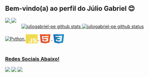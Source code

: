 ## Bem-vindo(a) ao perfil do Júlio Gabriel 😊

 <div>
   <a href="https://github.com/juliogabriel-pe">
   <img height="180em" src="https://github-readme-stats.vercel.app/api?username=juliogabriel-pe&show_icons=true&theme=tokyonight&include_all_commits=true&count_private=true"/>
   <img height="180em" src="https://github-readme-stats.vercel.app/api/top-langs/?username=juliogabriel-pe&layout=compact&langs_count=6&theme=tokyonight"/>
</div>
 <div align="center">  
  <img width="49%" height="195px" src="https://github-readme-stats.vercel.app/api?username=juliogabriel-pe&show_icons=true&count_private=true&hide_border=true&title_color=00bfbf&icon_color=00bfbf&text_color=c9d1d9&bg_color=0d1117" alt="juliogabriel-pe github stats" />  
  <img width="41%" height="195px" src="https://github-readme-stats.vercel.app/api/top-langs/?username=juliogabriel-pe&layout=compact&hide_border=true&title_color=00bfbf&text_color=00bfbf&bg_color=0d1117" alt="juliogabriel-pe github status" />
</div>
<div style="display: inline_block"><br>
  <img align="center" alt="Python" height="30" width="40" src="https://cdn.jsdelivr.net/gh/devicons/devicon/icons/python/python-original-wordmark.svg"/>
  <img align="center" alt="Js" height="30" width="40" src="https://raw.githubusercontent.com/devicons/devicon/master/icons/javascript/javascript-plain.svg">
  <img align="center" alt="HTML" height="30" width="40" src="https://raw.githubusercontent.com/devicons/devicon/master/icons/html5/html5-original.svg">
  <img align="center" alt="CSS" height="30" width="40" src="https://raw.githubusercontent.com/devicons/devicon/master/icons/css3/css3-original.svg">
</div>
 
 <br>
 
  ### Redes Sociais Abaixo!
 
<div> 
  <a href = "mailto:juliogabrielti@gmail.com"><img src="https://img.shields.io/badge/-Gmail-%23333?style=for-the-badge&logo=gmail&logoColor=white" target="_blank"></a>
  <a href="https://www.linkedin.com/in/juliogabriel-ti/" target="_blank"><img src="https://img.shields.io/badge/-LinkedIn-%230077B5?style=for-the-badge&logo=linkedin&logoColor=white" target="_blank"></a>
 <a href="https://www.figma.com/proto/YYRMx9OOCK6gBxRzpx88fr/Curriculo?node-id=1-2&scaling=scale-down&page-id=0%3A1&starting-point-node-id=1%3A2" target="_blank"><img src="https://img.shields.io/badge/-Figma-%230077B5?style=for-the-badge&logo=figma&logoColor=white" target="_blank"></a>
</div>
